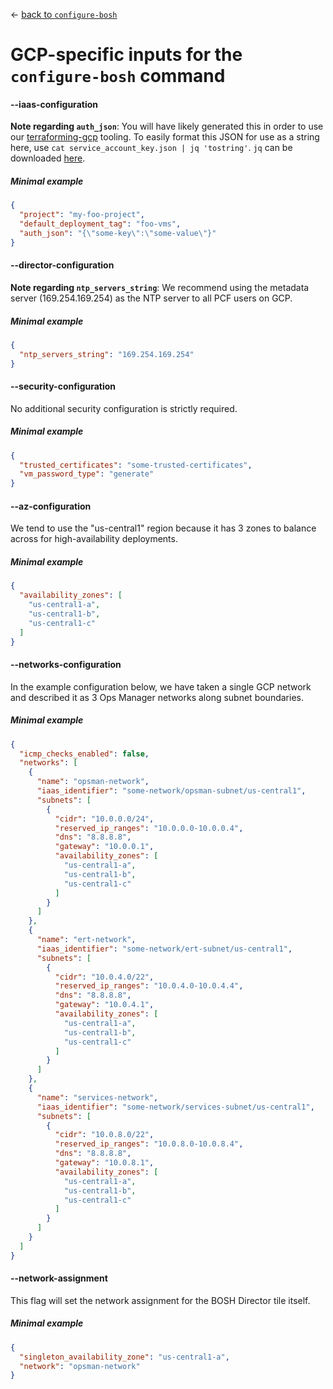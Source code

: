 &larr; [back to `configure-bosh`](README.md)

# GCP-specific inputs for the `configure-bosh` command

#### --iaas-configuration
**Note regarding `auth_json`**: You will have likely generated this in order to use our [terraforming-gcp](https://github.com/pivotal-cf/terraforming-gcp/) tooling.
To easily format this JSON for use as a string here, use `cat service_account_key.json | jq 'tostring'`.
`jq` can be downloaded [here](https://stedolan.github.io/jq/).

##### Minimal example
```json
{
  "project": "my-foo-project",
  "default_deployment_tag": "foo-vms",
  "auth_json": "{\"some-key\":\"some-value\"}"
}
```

#### --director-configuration
**Note regarding `ntp_servers_string`**: We recommend using the metadata server (169.254.169.254) as the NTP server to all PCF users on GCP.

##### Minimal example
```json
{
  "ntp_servers_string": "169.254.169.254"
}
```

#### --security-configuration
No additional security configuration is strictly required.

##### Minimal example
```json
{
  "trusted_certificates": "some-trusted-certificates",
  "vm_password_type": "generate"
}
```

#### --az-configuration
We tend to use the "us-central1" region because it has 3 zones to balance across for high-availability deployments.

##### Minimal example
```json
{
  "availability_zones": [
    "us-central1-a",
    "us-central1-b",
    "us-central1-c"
  ]
}
```

#### --networks-configuration
In the example configuration below, we have taken a single GCP network and described it as 3 Ops Manager networks along subnet boundaries.

##### Minimal example
```json
{
  "icmp_checks_enabled": false,
  "networks": [
    {
      "name": "opsman-network",
      "iaas_identifier": "some-network/opsman-subnet/us-central1",
      "subnets": [
        {
          "cidr": "10.0.0.0/24",
          "reserved_ip_ranges": "10.0.0.0-10.0.0.4",
          "dns": "8.8.8.8",
          "gateway": "10.0.0.1",
          "availability_zones": [
            "us-central1-a",
            "us-central1-b",
            "us-central1-c"
          ]
        }
      ]
    },
    {
      "name": "ert-network",
      "iaas_identifier": "some-network/ert-subnet/us-central1",
      "subnets": [
        {
          "cidr": "10.0.4.0/22",
          "reserved_ip_ranges": "10.0.4.0-10.0.4.4",
          "dns": "8.8.8.8",
          "gateway": "10.0.4.1",
          "availability_zones": [
            "us-central1-a",
            "us-central1-b",
            "us-central1-c"
          ]
        }
      ]
    },
    {
      "name": "services-network",
      "iaas_identifier": "some-network/services-subnet/us-central1",
      "subnets": [
        {
          "cidr": "10.0.8.0/22",
          "reserved_ip_ranges": "10.0.8.0-10.0.8.4",
          "dns": "8.8.8.8",
          "gateway": "10.0.8.1",
          "availability_zones": [
            "us-central1-a",
            "us-central1-b",
            "us-central1-c"
          ]
        }
      ]
    }
  ]
}
```

#### --network-assignment
This flag will set the network assignment for the BOSH Director tile itself.

##### Minimal example
```json
{
  "singleton_availability_zone": "us-central1-a",
  "network": "opsman-network"
}
```
